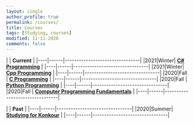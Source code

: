```yaml
---
layout: single
author_profile: true
permalink: /courses/
title: Courses
tags: [Studying, courses]
modified: 11-11-2020
comments: false
---
```



|           | **Current**                    |
|----|------|--------------------------------|
|2021|Winter| **<a href="">C# Programming</a>**         |
|----|------|--------------------------------|
|2021|Winter| **<a href="">Cpp Programming</a>**         |
|----|------|--------------------------------|
|2020|Fall  | **<a href="">C Programming</a>** |
|----|------|--------------------------------|
|2020|Fall  | **<a href=""> Python Programming</a>**         |
|----|------|--------------------------------|
|2020|Fall  | **<a href="">Computer Programming Fundamentals</a>** |
|----|------|--------------------------------|

|           | **Past**                       |
|----|------|--------------------------------|
|2020|Summer| **<a href="">Studying for Konkour</a>**         |
|----|------|--------------------------------|